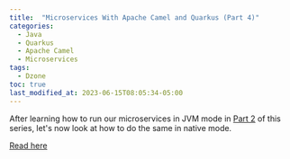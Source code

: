 ```yaml
---
title:  "Microservices With Apache Camel and Quarkus (Part 4)"
categories:
  - Java
  - Quarkus
  - Apache Camel
  - Microservices
tags:
  - Dzone
toc: true
last_modified_at: 2023-06-15T08:05:34-05:00
---
```


After learning how to run our microservices in JVM mode in [Part 2](https://dzone.com/articles/micro-services-with-apache-camel-and-quarkus-2) of this series, let's now look at how to do the same in native mode.

[Read here](https://dzone.com/articles/micro-services-with-apache-camel-and-quarkus-part)
